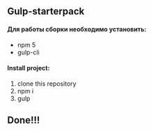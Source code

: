 ## Gulp-starterpack

#### Для работы сборки необходимо установить:
* npm 5
* gulp-cli

#### Install project:
1. clone this repository
2. npm i
3. gulp

## Done!!!
